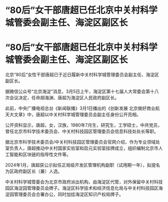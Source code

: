 # “80后”女干部唐超已任北京中关村科学城管委会副主任、海淀区副区长

# “80后”女干部唐超已任北京中关村科学城管委会副主任、海淀区副区长

北京“80后”女性干部唐超已于近日履新中关村科学城管理委员会副主任、海淀区副区长。

据微信公众号“北京海淀”消息，3月5日上午，海淀区第十七届人大常委会第十八次会议决定，任命胡海渊、唐超为海淀区人民政府副区长。

此前，中央广播电视总台《新闻联播》3月1日播出的《创新发展 北京做好商业航天大文章》中，唐超以中关村科学城管理委员会副主任身份公开亮相。

公开资料显示，唐超，女，汉族，1980年7月生，研究生，工学硕士，中共党员，曾任北京市科学技术委员会、中关村科技园区管理委员会信息科技处处长等职。

据北京市科学技术委员会/中关村科技园区管理委员会官网介绍，作为专业领域处室负责人，唐超推动中关村国家实验室和启元实验室挂牌成立，组织编制北京市人工智能和区块链的指导性文件等。

2024年1月，唐超获公示拟任正局级开发区管理机构副职（试用期一年），拟提名为区政府副区长（兼）人选。

中关村科学城管委会为北京市政府派出机构，由海淀区代管，对外保留中关村科技园区海淀园管理委员会牌子。海淀区科学技术和经济信息化局与中关村科技园区海淀园管理委员会合署办公，同时加挂海淀区知识产权局牌子。

